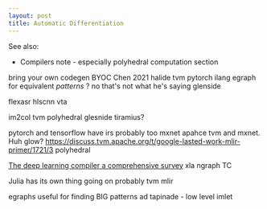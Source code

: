 ```yaml
---
layout: post
title: Automatic Differentiation
---
```


See also:
- Compilers note - especially polyhedral computation section

bring your own codegen BYOC Chen 2021
halide
tvm
pytorch
ilang
egraph for equivalent _patterns_ ? no that's not what he's saying
glenside

flexasr
hlscnn
vta

im2col
tvm 
polyhedral
glesnide
tiramius?

pytorch and tensorflow have irs probably too
mxnet
apahce tvm and mxnet. Huh
glow?
https://discuss.tvm.apache.org/t/google-lasted-work-mlir-primer/1721/3
polyhedral


[The deep learning compiler a comprehensive survey](https://arxiv.org/pdf/2002.03794.pdf)
xla
ngraph
TC


Julia has its own thing going on probably
tvm
mlir

egraphs useful for finding BIG patterns
ad 
tapinade - low level imlet